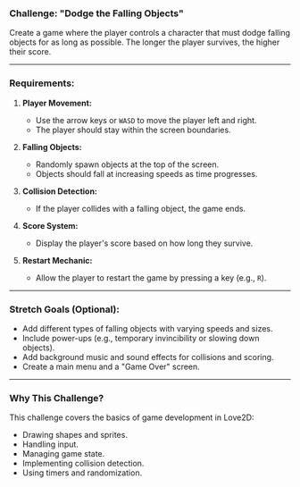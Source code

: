 ### **Challenge: "Dodge the Falling Objects"**

Create a game where the player controls a character that must dodge falling objects for as long as possible. The longer the player survives, the higher their score.

---

### **Requirements:**

1. **Player Movement:**
   - Use the arrow keys or `WASD` to move the player left and right.
   - The player should stay within the screen boundaries.

2. **Falling Objects:**
   - Randomly spawn objects at the top of the screen.
   - Objects should fall at increasing speeds as time progresses.

3. **Collision Detection:**
   - If the player collides with a falling object, the game ends.

4. **Score System:**
   - Display the player's score based on how long they survive.

5. **Restart Mechanic:**
   - Allow the player to restart the game by pressing a key (e.g., `R`).

---

### **Stretch Goals (Optional):**

- Add different types of falling objects with varying speeds and sizes.
- Include power-ups (e.g., temporary invincibility or slowing down objects).
- Add background music and sound effects for collisions and scoring.
- Create a main menu and a "Game Over" screen.

---

### **Why This Challenge?**

This challenge covers the basics of game development in Love2D:

- Drawing shapes and sprites.
- Handling input.
- Managing game state.
- Implementing collision detection.
- Using timers and randomization.
